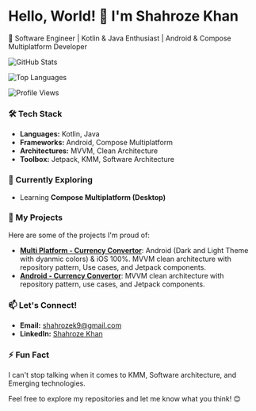 # Hello, World! 👋 I'm Shahroze Khan

🚀 Software Engineer | Kotlin & Java Enthusiast | Android & Compose Multiplatform Developer

![GitHub Stats](https://github-readme-stats.vercel.app/api?username=shahrozekhan&theme=jolly&show_icons=true&locale=en)

![Top Languages](https://github-readme-stats.vercel.app/api/top-langs?username=shahrozekhan&show_icons=true&theme=jolly&locale=en&layout=compact)

![Profile Views](https://komarev.com/ghpvc/?username=shahrozekhan&label=Profile%20views&color=0e75b6&style=flat)

### 🛠️ Tech Stack

- **Languages:** Kotlin, Java
- **Frameworks:** Android, Compose Multiplatform
- **Architectures:** MVVM, Clean Architecture
- **Toolbox:** Jetpack, KMM, Software Architecture

### 🌱 Currently Exploring

- Learning **Compose Multiplatform (Desktop)**

### 📂 My Projects

Here are some of the projects I'm proud of:

- [**Multi Platform - Currency Convertor**](https://github.com/shahrozekhan/KMPCurrencyConvertor): Android (Dark and Light Theme with dyanmic colors) & iOS 100%. MVVM clean architecture with repository pattern, Use cases, and Jetpack components.
- [**Android - Currency Convertor**](https://github.com/shahrozekhan/CurrencyConvertorAndroid): MVVM clean architecture with repository pattern, use cases, and Jetpack components.

### 📫 Let's Connect!

- **Email:** [shahrozek9@gmail.com](mailto:shahrozek9@gmail.com)
- **LinkedIn:** [Shahroze Khan](https://www.linkedin.com/in/shahroze-khan-96085259/)

### ⚡ Fun Fact

I can't stop talking when it comes to KMM, Software architecture, and Emerging technologies.

Feel free to explore my repositories and let me know what you think! 😊
